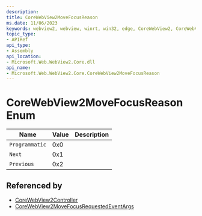 ```yaml
---
description: 
title: CoreWebView2MoveFocusReason
ms.date: 11/06/2023
keywords: webview2, webview, winrt, win32, edge, CoreWebView2, CoreWebView2Controller, browser control, edge html, CoreWebView2MoveFocusReason
topic_type:
- APIRef
api_type:
- Assembly
api_location:
- Microsoft.Web.WebView2.Core.dll
api_name:
- Microsoft.Web.WebView2.Core.CoreWebView2MoveFocusReason
---
```


# CoreWebView2MoveFocusReason Enum

| Name |  Value | Description |
|--|--|--|
|`Programmatic` | 0x0  |  |
|`Next` | 0x1  |  |
|`Previous` | 0x2  |  |


## Referenced by

- [CoreWebView2Controller](corewebview2controller.md)
- [CoreWebView2MoveFocusRequestedEventArgs](corewebview2movefocusrequestedeventargs.md)
